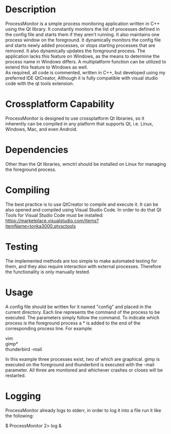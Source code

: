 Description
==========
ProcessMonitor is a simple process monitoring application written in C++ using the Qt library.
It constantly monitors the list of processes defined in the config file and starts them if
they aren't running. It also maintains one process window on the foreground. It dynamically monitors
the config file and starts newly added processes, or stops starting processes that are removed.
It also dynamically updates the foreground process. The application lacks this feature on Windows,
as the means to determine the process name in Windows differs. A multiplatform function can be
utilized to extend this feature to Windows as well.<br>
As required, all code is commented, written in C++, but developed using my preferred IDE QtCreator,
Although it is fully compatible with visual studio code with the qt tools extension. 

Crossplatform Capability
=======================
ProcessMonitor is designed to use crossplatform Qt libraries, so it inherently can be compiled in
any platform that supports Qt, i.e. Linux, Windows, Mac, and even Android.

Dependencies
============
Other than the Qt libraries, wmctrl should be installed on Linux for managing the foreground process.

Compiling
=========
The best practice is to use QtCreator to compile and execute it. It can be also opened and compiled using Visual Studio Code. In order to do that Qt Tools for
Visual Studio Code must be installed: https://marketplace.visualstudio.com/items?itemName=tonka3000.qtvsctools

Testing
=======
The implemented methods are too simple to make automated testing for them, and they also require interaction
with external processes. Therefore the functionality is only manually tested.

Usage
=====
A config file should be written for it named "config" and placed in the current directory. Each line represents
the command of the process to be executed. The parameters simply follow the command. To indicate which process
is the foreground process a * is added to the end of the corresponding process line.
For example:

vim<br>
gimp*<br>
thunderbird -mail<br>

In this example three processes exist, two of which are graphical. gimp is executed on the foreground and
thunderbird is executed with the -mail parameter. All three are monitored and whichever crashes or closes
will be restarted.

Logging
=======
ProcessMonitor already logs to stderr, in order to log it into a file run it like the following:

$ ProcessMonitor 2> log &
